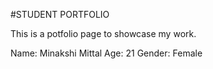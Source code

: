 #STUDENT PORTFOLIO

This is a potfolio page to showcase my work.

Name: Minakshi Mittal
Age: 21
Gender: Female
